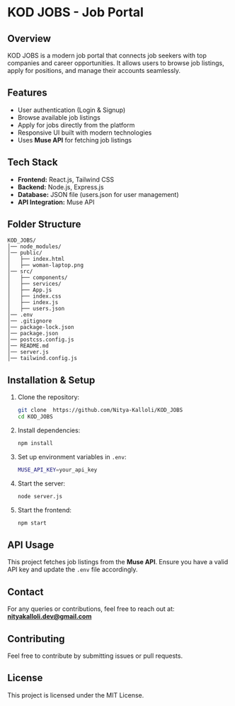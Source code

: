 # KOD JOBS - Job Portal

## Overview
KOD JOBS is a modern job portal that connects job seekers with top companies and career opportunities. It allows users to browse job listings, apply for positions, and manage their accounts seamlessly.

## Features
- User authentication (Login & Signup)
- Browse available job listings
- Apply for jobs directly from the platform
- Responsive UI built with modern technologies
- Uses **Muse API** for fetching job listings

## Tech Stack
- **Frontend:** React.js, Tailwind CSS
- **Backend:** Node.js, Express.js
- **Database:** JSON file (users.json for user management)
- **API Integration:** Muse API

## Folder Structure
```
KOD_JOBS/
│── node_modules/
│── public/
│   ├── index.html
│   ├── woman-laptop.png
│── src/
│   ├── components/
│   ├── services/
│   ├── App.js
│   ├── index.css
│   ├── index.js
│   ├── users.json
│── .env
│── .gitignore
│── package-lock.json
│── package.json
│── postcss.config.js
│── README.md
│── server.js
│── tailwind.config.js
```

## Installation & Setup

1. Clone the repository:
   ```sh
   git clone  https://github.com/Nitya-Kalloli/KOD_JOBS
   cd KOD_JOBS
   ```
2. Install dependencies:
   ```sh
   npm install
   ```
3. Set up environment variables in `.env`:
   ```sh
   MUSE_API_KEY=your_api_key
   ```
4. Start the server:
   ```sh
   node server.js
   ```
5. Start the frontend:
   ```sh
   npm start
   ```

## API Usage
This project fetches job listings from the **Muse API**. Ensure you have a valid API key and update the `.env` file accordingly.

## Contact
For any queries or contributions, feel free to reach out at: **nityakalloli.dev@gmail.com**

## Contributing
Feel free to contribute by submitting issues or pull requests. 

## License
This project is licensed under the MIT License.

